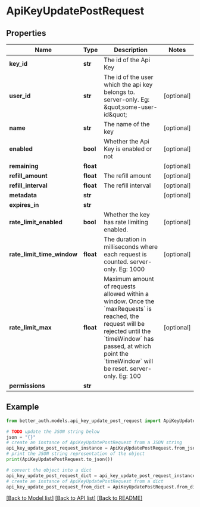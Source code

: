 # ApiKeyUpdatePostRequest


## Properties

Name | Type | Description | Notes
------------ | ------------- | ------------- | -------------
**key_id** | **str** | The id of the Api Key | 
**user_id** | **str** | The id of the user which the api key belongs to. server-only. Eg: \&quot;some-user-id\&quot; | [optional] 
**name** | **str** | The name of the key | [optional] 
**enabled** | **bool** | Whether the Api Key is enabled or not | [optional] 
**remaining** | **float** |  | [optional] 
**refill_amount** | **float** | The refill amount | [optional] 
**refill_interval** | **float** | The refill interval | [optional] 
**metadata** | **str** |  | [optional] 
**expires_in** | **str** |  | 
**rate_limit_enabled** | **bool** | Whether the key has rate limiting enabled. | [optional] 
**rate_limit_time_window** | **float** | The duration in milliseconds where each request is counted. server-only. Eg: 1000 | [optional] 
**rate_limit_max** | **float** | Maximum amount of requests allowed within a window. Once the &#x60;maxRequests&#x60; is reached, the request will be rejected until the &#x60;timeWindow&#x60; has passed, at which point the &#x60;timeWindow&#x60; will be reset. server-only. Eg: 100 | [optional] 
**permissions** | **str** |  | 

## Example

```python
from better_auth.models.api_key_update_post_request import ApiKeyUpdatePostRequest

# TODO update the JSON string below
json = "{}"
# create an instance of ApiKeyUpdatePostRequest from a JSON string
api_key_update_post_request_instance = ApiKeyUpdatePostRequest.from_json(json)
# print the JSON string representation of the object
print(ApiKeyUpdatePostRequest.to_json())

# convert the object into a dict
api_key_update_post_request_dict = api_key_update_post_request_instance.to_dict()
# create an instance of ApiKeyUpdatePostRequest from a dict
api_key_update_post_request_from_dict = ApiKeyUpdatePostRequest.from_dict(api_key_update_post_request_dict)
```
[[Back to Model list]](../README.md#documentation-for-models) [[Back to API list]](../README.md#documentation-for-api-endpoints) [[Back to README]](../README.md)


